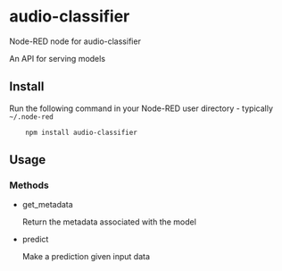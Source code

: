 audio-classifier
=====================

Node-RED node for audio-classifier

An API for serving models

Install
-------

Run the following command in your Node-RED user directory - typically `~/.node-red`

        npm install audio-classifier

Usage
-----

### Methods

- get_metadata

    Return the metadata associated with the model

- predict

    Make a prediction given input data


